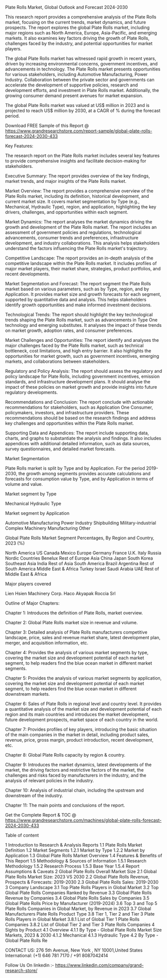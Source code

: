 Plate Rolls Market, Global Outlook and Forecast 2024-2030

This research report provides a comprehensive analysis of the Plate Rolls market, focusing on the current trends, market dynamics, and future prospects. The report explores the global Plate Rolls market, including major regions such as North America, Europe, Asia-Pacific, and emerging markets. It also examines key factors driving the growth of Plate Rolls, challenges faced by the industry, and potential opportunities for market players.

The global Plate Rolls market has witnessed rapid growth in recent years, driven by increasing environmental concerns, government incentives, and advancements in technology. The Plate Rolls market presents opportunities for various stakeholders, including Automotive Manufacturing, Power Industry. Collaboration between the private sector and governments can accelerate the development of supportive policies, research and development efforts, and investment in Plate Rolls market. Additionally, the growing consumer demand present avenues for market expansion.

The global Plate Rolls market was valued at US$ million in 2023 and is projected to reach US$ million by 2030, at a CAGR of % during the forecast period.

Download FREE Sample of this Report @ https://www.grandresearchstore.com/report-sample/global-plate-rolls-forecast-2024-2030-433


Key Features:

The research report on the Plate Rolls market includes several key features to provide comprehensive insights and facilitate decision-making for stakeholders.

Executive Summary: The report provides overview of the key findings, market trends, and major insights of the Plate Rolls market.

Market Overview: The report provides a comprehensive overview of the Plate Rolls market, including its definition, historical development, and current market size. It covers market segmentation by Type (e.g., Mechanical, Hydraulic Type), region, and application, highlighting the key drivers, challenges, and opportunities within each segment.

Market Dynamics: The report analyses the market dynamics driving the growth and development of the Plate Rolls market. The report includes an assessment of government policies and regulations, technological advancements, consumer trends and preferences, infrastructure development, and industry collaborations. This analysis helps stakeholders understand the factors influencing the Plate Rolls market's trajectory.

Competitive Landscape: The report provides an in-depth analysis of the competitive landscape within the Plate Rolls market. It includes profiles of major market players, their market share, strategies, product portfolios, and recent developments.

Market Segmentation and Forecast: The report segment the Plate Rolls market based on various parameters, such as by Type, region, and by Application. It provides market size and growth forecasts for each segment, supported by quantitative data and analysis. This helps stakeholders identify growth opportunities and make informed investment decisions.

Technological Trends: The report should highlight the key technological trends shaping the Plate Rolls market, such as advancements in Type One technology and emerging substitutes. It analyses the impact of these trends on market growth, adoption rates, and consumer preferences.

Market Challenges and Opportunities: The report identify and analyses the major challenges faced by the Plate Rolls market, such as technical bottleneck, cost limitations, and high entry barrier. It also highlights the opportunities for market growth, such as government incentives, emerging markets, and collaborations between stakeholders.

Regulatory and Policy Analysis: The report should assess the regulatory and policy landscape for Plate Rolls, including government incentives, emission standards, and infrastructure development plans. It should analyse the impact of these policies on market growth and provide insights into future regulatory developments.

Recommendations and Conclusion: The report conclude with actionable recommendations for stakeholders, such as Application One Consumer, policymakers, investors, and infrastructure providers. These recommendations should be based on the research findings and address key challenges and opportunities within the Plate Rolls market.

Supporting Data and Appendices: The report include supporting data, charts, and graphs to substantiate the analysis and findings. It also includes appendices with additional detailed information, such as data sources, survey questionnaires, and detailed market forecasts.

Market Segmentation

Plate Rolls market is split by Type and by Application. For the period 2019-2030, the growth among segments provides accurate calculations and forecasts for consumption value by Type, and by Application in terms of volume and value.



Market segment by Type



Mechanical
Hydraulic Type


Market segment by Application



Automotive Manufacturing
Power Industry
Shipbuilding
Military-industrial Complex
Machinery Manufacturing
Other


Global Plate Rolls Market Segment Percentages, By Region and Country, 2023 (%)



North America
US
Canada
Mexico
Europe
Germany
France
U.K.
Italy
Russia
Nordic Countries
Benelux
Rest of Europe
Asia
China
Japan
South Korea
Southeast Asia
India
Rest of Asia
South America
Brazil
Argentina
Rest of South America
Middle East & Africa
Turkey
Israel
Saudi Arabia
UAE
Rest of Middle East & Africa


Major players covered



Lien Hsien Machinery Corp.
Haco
Akyapak
Roccia Srl


Outline of Major Chapters:

Chapter 1: Introduces the definition of Plate Rolls, market overview.

Chapter 2: Global Plate Rolls market size in revenue and volume.

Chapter 3: Detailed analysis of Plate Rolls manufacturers competitive landscape, price, sales and revenue market share, latest development plan, merger, and acquisition information, etc.

Chapter 4: Provides the analysis of various market segments by type, covering the market size and development potential of each market segment, to help readers find the blue ocean market in different market segments.

Chapter 5: Provides the analysis of various market segments by application, covering the market size and development potential of each market segment, to help readers find the blue ocean market in different downstream markets.

Chapter 6: Sales of Plate Rolls in regional level and country level. It provides a quantitative analysis of the market size and development potential of each region and its main countries and introduces the market development, future development prospects, market space of each country in the world.

Chapter 7: Provides profiles of key players, introducing the basic situation of the main companies in the market in detail, including product sales, revenue, price, gross margin, product introduction, recent development, etc.

Chapter 8: Global Plate Rolls capacity by region & country.

Chapter 9: Introduces the market dynamics, latest developments of the market, the driving factors and restrictive factors of the market, the challenges and risks faced by manufacturers in the industry, and the analysis of relevant policies in the industry.

Chapter 10: Analysis of industrial chain, including the upstream and downstream of the industry.

Chapter 11: The main points and conclusions of the report.

Get the Complete Report & TOC @ https://www.grandresearchstore.com/machines/global-plate-rolls-forecast-2024-2030-433

Table of content

1 Introduction to Research & Analysis Reports
1.1 Plate Rolls Market Definition
1.2 Market Segments
1.2.1 Market by Type
1.2.2 Market by Application
1.3 Global Plate Rolls Market Overview
1.4 Features & Benefits of This Report
1.5 Methodology & Sources of Information
1.5.1 Research Methodology
1.5.2 Research Process
1.5.3 Base Year
1.5.4 Report Assumptions & Caveats
2 Global Plate Rolls Overall Market Size
2.1 Global Plate Rolls Market Size: 2023 VS 2030
2.2 Global Plate Rolls Revenue, Prospects & Forecasts: 2019-2030
2.3 Global Plate Rolls Sales: 2019-2030
3 Company Landscape
3.1 Top Plate Rolls Players in Global Market
3.2 Top Global Plate Rolls Companies Ranked by Revenue
3.3 Global Plate Rolls Revenue by Companies
3.4 Global Plate Rolls Sales by Companies
3.5 Global Plate Rolls Price by Manufacturer (2019-2024)
3.6 Top 3 and Top 5 Plate Rolls Companies in Global Market, by Revenue in 2023
3.7 Global Manufacturers Plate Rolls Product Type
3.8 Tier 1, Tier 2 and Tier 3 Plate Rolls Players in Global Market
3.8.1 List of Global Tier 1 Plate Rolls Companies
3.8.2 List of Global Tier 2 and Tier 3 Plate Rolls Companies
4 Sights by Product
4.1 Overview
4.1.1 By Type - Global Plate Rolls Market Size Markets, 2023 & 2030
4.1.2 Mechanical
4.1.3 Hydraulic Type
4.2 By Type - Global Plate Rolls Re

CONTACT US:
276 5th Avenue, New York , NY 10001,United States
International: (+1) 646 781 7170 / +91 8087042414

Follow Us On linkedin :- https://www.linkedin.com/company/grand-research-store/
 
